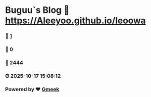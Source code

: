 # Buguu`s Blog :link: https://Aleeyoo.github.io/leoowa 
### :page_facing_up: [1](https://Aleeyoo.github.io/leoowa/tag.html) 
### :speech_balloon: 0 
### :hibiscus: 2444 
### :alarm_clock: 2025-10-17 15:08:12 
### Powered by :heart: [Gmeek](https://github.com/Meekdai/Gmeek)
